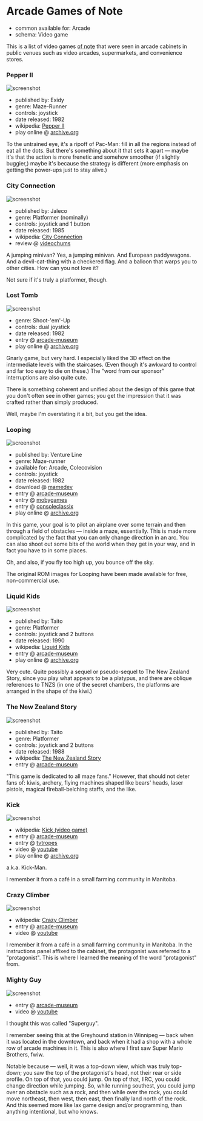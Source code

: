 Arcade Games of Note
===================

*   common available for: Arcade
*   schema: Video game

This is a list of video games [of note](A%20Note%20on%20Items%20of%20Note.md) that were seen in arcade cabinets
in public venues such as video arcades, supermarkets, and convenience stores.

### Pepper II

![screenshot](https://static.catseye.tc/archive/www.vizzed.com/videogames%252Fmame%252Fscreenshot%252FPepper%252520II-2.png)

*   published by: Exidy
*   genre: Maze-Runner
*   controls: joystick
*   date released: 1982
*   wikipedia: [Pepper II](https://en.wikipedia.org/wiki/Pepper_II)
*   play online @ [archive.org](https://archive.org/details/arcade_pepper2)

To the untrained eye, it's a ripoff of Pac-Man: fill in all the regions
instead of eat all the dots. But there's something about it that sets it
apart — maybe it's that the action is more frenetic and somehow smoother
(if slightly buggier,) maybe it's because the strategy is different
(more emphasis on getting the power-ups just to stay alive.)

### City Connection

![screenshot](https://static.catseye.tc/archive/www.vizzed.com/videogames%252Fmame%252Fscreenshot%252FCity%252520Connection%252520%252528set%2525201%252529-2.png)

*   published by: Jaleco
*   genre: Platformer (nominally)
*   controls: joystick and 1 button
*   date released: 1985
*   wikipedia: [City Connection](https://en.wikipedia.org/wiki/City_Connection)
*   review @ [videochums](https://videochums.com/review/arcade-archives-city-connection)

A jumping minivan? Yes, a jumping minivan. And European paddywagons. And a
devil-cat-thing with a checkered flag. And a balloon that warps you to
other cities. How can you not love it?

Not sure if it's truly a platformer, though.

### Lost Tomb

![screenshot](https://static.catseye.tc/archive/www.arcade-museum.com/images%252F118%252F118124212725.png)

*   genre: Shoot-'em'-Up
*   controls: dual joystick
*   date released: 1982
*   entry @ [arcade-museum](https://www.arcade-museum.com/game_detail.php?game_id=8456)
*   play online @ [archive.org](https://archive.org/details/arcade_losttomb)

Gnarly game, but very hard. I especially liked the 3D effect on the
intermediate levels with the staircases. (Even though it's awkward to control
and far too easy to die on these.) The "word from our sponsor" interruptions
are also quite cute.

There is something coherent and unified about the design of this game that
you don't often see in other games; you get the impression that it was crafted
rather than simply produced.

Well, maybe I'm overstating it a bit, but you get the idea.

### Looping

![screenshot](https://static.catseye.tc/archive/www.arcade-museum.com/images%252F118%252F11812421277.png)

*   published by: Venture Line
*   genre: Maze-runner
*   available for: Arcade, Colecovision
*   controls: joystick
*   date released: 1982
*   download @ [mamedev](http://mamedev.org/roms/looping/)
*   entry @ [arcade-museum](https://www.arcade-museum.com/game_detail.php?game_id=8452)
*   entry @ [mobygames](http://www.mobygames.com/game/looping)
*   entry @ [consoleclassix](http://www.consoleclassix.com/colecovision/looping.html)
*   play online @ [archive.org](https://archive.org/details/arcade_looping)

In this game, your goal is to pilot an airplane over some terrain
and then through a field of obstacles — inside a maze, essentially.
This is made more complicated by the fact that you can only change
direction in an arc.  You can also shoot out some bits of the world
when they get in your way, and in fact you have to in some places.

Oh, and also, if you fly too high up, you bounce off the sky.

The original ROM images for Looping have been made available for
free, non-commercial use.

### Liquid Kids

![screenshot](https://static.catseye.tc/archive/www.arcade-museum.com/images%252F118%252F1181242126249.png)

*   published by: Taito
*   genre: Platformer
*   controls: joystick and 2 buttons
*   date released: 1990
*   wikipedia: [Liquid Kids](https://en.wikipedia.org/wiki/Liquid_Kids)
*   entry @ [arcade-museum](https://www.arcade-museum.com/game_detail.php?game_id=8433)
*   play online @ [archive.org](https://archive.org/details/arcade_liquidk)

Very cute. Quite possibly a sequel or pseudo-sequel to The New Zealand Story,
since you play what appears to be a platypus, and there are oblique references
to TNZS (in one of the secret chambers, the platforms are arranged in the
shape of the kiwi.)

### The New Zealand Story

![screenshot](https://static.catseye.tc/archive/www.arcade-museum.com/images%252F118%252F118124214176.png)

*   published by: Taito
*   genre: Platformer
*   controls: joystick and 2 buttons
*   date released: 1988
*   wikipedia: [The New Zealand Story](https://en.wikipedia.org/wiki/The_New_Zealand_Story)
*   entry @ [arcade-museum](https://www.arcade-museum.com/game_detail.php?game_id=8859)

"This game is dedicated to all maze fans." However, that should not deter
fans of: kiwis, archery, flying machines shaped like bears' heads, laser
pistols, magical fireball-belching staffs, and the like.

### Kick

![screenshot](https://static.catseye.tc/archive/static.tvtropes.org/pmwiki%252Fpub%252Fimages%252Fkickmanarcadegame.jpg)

*   wikipedia: [Kick (video game)](https://en.wikipedia.org/wiki/Kick_(video_game))
*   entry @ [arcade-museum](https://www.arcade-museum.com/game_detail.php?game_id=8298)
*   entry @ [tvtropes](https://tvtropes.org/pmwiki/pmwiki.php/VideoGame/KickMan)
*   video @ [youtube](https://www.youtube.com/watch?v=uBbIRGcQXOc)
*   play online @ [archive.org](https://archive.org/details/arcade_kick)

a.k.a. Kick-Man.

I remember it from a café in a small farming community in Manitoba.

### Crazy Climber

![screenshot](https://static.catseye.tc/archive/upload.wikimedia.org/wikipedia%252Fen%252F0%252F06%252FCrazy_Climber_by_Nihon_Bussan_Co._Ltd.JPG)

*   wikipedia: [Crazy Climber](https://en.wikipedia.org/wiki/Crazy_Climber)
*   entry @ [arcade-museum](https://www.arcade-museum.com/game_detail.php?game_id=7426)
*   video @ [youtube](https://www.youtube.com/watch?v=QJAEmOtLZHg)

I remember it from a café in a small farming community in Manitoba.  In
the instructions panel affixed to the cabinet, the protagonist was
referred to a "protagonist".  This is where I learned the meaning of
the word "protagonist" from.

### Mighty Guy

![screenshot](https://static.catseye.tc/archive/www.gameclassification.com/files%252Fgames%252FMighty-Guy.png)

*   entry @ [arcade-museum](https://www.arcade-museum.com/game_detail.php?game_id=8691)
*   video @ [youtube](https://www.youtube.com/watch?v=iTrGwWBKWrY)

I thought this was called "Superguy".

I remember seeing this at the Greyhound station in Winnipeg — back when it
was located in the downtown, and back when it had a shop with a whole row
of arcade machines in it.  This is also where I first saw Super Mario
Brothers, fwiw.

Notable because — well, it was a top-down view, which was truly top-down;
you saw the top of the protagonist's head, not their rear or side profile.
On top of that, you could jump.  On top of that, IIRC, you could change
direction while jumping.  So, while running southest, you could jump over
an obstacle such as a rock, and then while over the rock, you could move
northeast, then west, then east, then finally land north of the rock.
And this seemed more like lax game design and/or programming, than anything
intentional, but who knows.
